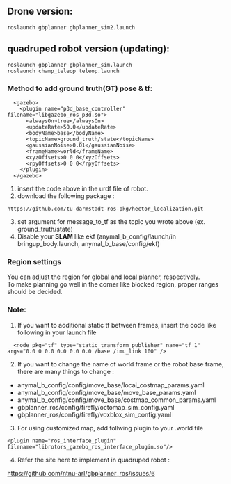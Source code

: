 ## Drone version:
```
roslaunch gbplanner gbplanner_sim2.launch
```


## quadruped robot version (updating):
```
roslaunch gbplanner gbplanner_sim.launch
roslaunch champ_teleop teleop.launch

```

### Method to add ground truth(GT) pose & tf:
```
  <gazebo>
    <plugin name="p3d_base_controller" filename="libgazebo_ros_p3d.so">
      <alwaysOn>true</alwaysOn>
      <updateRate>50.0</updateRate>
      <bodyName>base</bodyName>
      <topicName>ground_truth/state</topicName>
      <gaussianNoise>0.01</gaussianNoise>
      <frameName>world</frameName>
      <xyzOffsets>0 0 0</xyzOffsets>
      <rpyOffsets>0 0 0</rpyOffsets>
    </plugin>
  </gazebo>
```

1. insert the code above in the urdf file of robot.   
2. download the following package :     
```
https://github.com/tu-darmstadt-ros-pkg/hector_localization.git
```
3. set argument for message_to_tf as the topic you wrote above (ex. ground_truth/state)
4. Disable your **SLAM** like ekf (anymal_b_config/launch/in bringup_body.launch, anymal_b_base/config/ekf)

### Region settings
You can adjust the region for global and local planner, respectively.    
To make planning go well in the corner like blocked region, proper ranges should be decided.

### Note: 
1. If you want to additional static tf between frames, insert the code like following in your launch file
```
  <node pkg="tf" type="static_transform_publisher" name="tf_1" args="0.0 0 0.0 0.0 0.0 0.0 /base /imu_link 100" />
```

2. If you want to change the name of world frame or the robot base frame, there are many things to change :   
- anymal_b_config/config/move_base/local_costmap_params.yaml   
- anymal_b_config/config/move_base/move_base_params.yaml
- anymal_b_config/config/move_base/costmap_common_params.yaml
- gbplanner_ros/config/firefly/octomap_sim_config.yaml
- gbplanner_ros/config/firefly/voxblox_sim_config.yaml

3. For using customized map, add follwing plugin to your .world file
```
<plugin name="ros_interface_plugin" filename="librotors_gazebo_ros_interface_plugin.so"/>
```

4. Refer the site here to implement in quadruped robot : 

<https://github.com/ntnu-arl/gbplanner_ros/issues/6>

